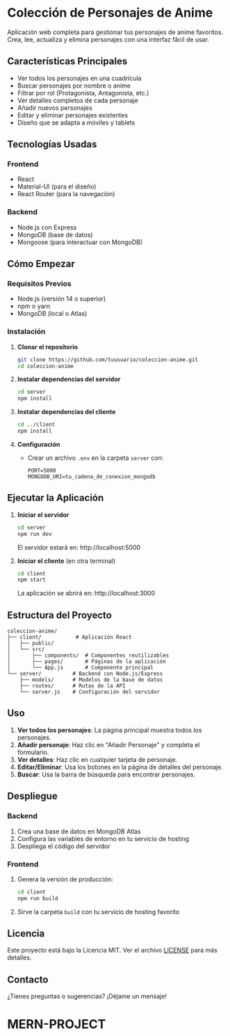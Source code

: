 # Colección de Personajes de Anime

Aplicación web completa para gestionar tus personajes de anime favoritos. Crea, lee, actualiza y elimina personajes con una interfaz fácil de usar.

## Características Principales

- Ver todos los personajes en una cuadrícula
- Buscar personajes por nombre o anime
- Filtrar por rol (Protagonista, Antagonista, etc.)
- Ver detalles completos de cada personaje
- Añadir nuevos personajes
- Editar y eliminar personajes existentes
- Diseño que se adapta a móviles y tablets

## Tecnologías Usadas

### Frontend
- React
- Material-UI (para el diseño)
- React Router (para la navegación)

### Backend
- Node.js con Express
- MongoDB (base de datos)
- Mongoose (para interactuar con MongoDB)

## Cómo Empezar

### Requisitos Previos
- Node.js (versión 14 o superior)
- npm o yarn
- MongoDB (local o Atlas)

### Instalación

1. **Clonar el repositorio**
   ```bash
   git clone https://github.com/tuusuario/coleccion-anime.git
   cd coleccion-anime
   ```

2. **Instalar dependencias del servidor**
   ```bash
   cd server
   npm install
   ```

3. **Instalar dependencias del cliente**
   ```bash
   cd ../client
   npm install
   ```

4. **Configuración**
   - Crear un archivo `.env` en la carpeta `server` con:
     ```
     PORT=5000
     MONGODB_URI=tu_cadena_de_conexion_mongodb
     ```

## Ejecutar la Aplicación

1. **Iniciar el servidor**
   ```bash
   cd server
   npm run dev
   ```
   El servidor estará en: http://localhost:5000

2. **Iniciar el cliente** (en otra terminal)
   ```bash
   cd client
   npm start
   ```
   La aplicación se abrirá en: http://localhost:3000

## Estructura del Proyecto

```
coleccion-anime/
├── client/           # Aplicación React
│   ├── public/
│   └── src/
│       ├── components/  # Componentes reutilizables
│       ├── pages/       # Páginas de la aplicación
│       └── App.js       # Componente principal
└── server/          # Backend con Node.js/Express
    ├── models/      # Modelos de la base de datos
    ├── routes/      # Rutas de la API
    └── server.js    # Configuración del servidor
```

## Uso

1. **Ver todos los personajes**: La página principal muestra todos los personajes.
2. **Añadir personaje**: Haz clic en "Añadir Personaje" y completa el formulario.
3. **Ver detalles**: Haz clic en cualquier tarjeta de personaje.
4. **Editar/Eliminar**: Usa los botones en la página de detalles del personaje.
5. **Buscar**: Usa la barra de búsqueda para encontrar personajes.

## Despliegue

### Backend
1. Crea una base de datos en MongoDB Atlas
2. Configura las variables de entorno en tu servicio de hosting
3. Despliega el código del servidor

### Frontend
1. Genera la versión de producción:
   ```bash
   cd client
   npm run build
   ```
2. Sirve la carpeta `build` con tu servicio de hosting favorito

## Licencia

Este proyecto está bajo la Licencia MIT. Ver el archivo [LICENSE](LICENSE) para más detalles.

## Contacto

¿Tienes preguntas o sugerencias? ¡Déjame un mensaje!
# MERN-PROJECT
